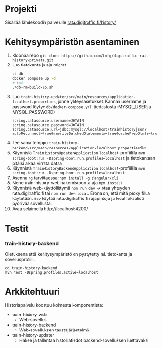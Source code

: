# Projekti

Sisältää lähdekoodin palvelulle
[rata.digitraffic.fi/history/](https://rata.digitraffic.fi/history/)

# Kehitysympäristön asentaminen

1. Kloonaa repo
   `git clone https://github.com/tmfg/digitraffic-rail-history-private.git`
2. Luo tietokanta ja aja migrat
   ```bash
   cd db
   docker compose up -d
   # tai 
   ./db-rm-build-up.sh
   ```
3. Luo
   `train-history-updater/src/main/resources/application-localhost.properties`,
   jonne yhteysasetukset. Kannan username ja password löytyy
   `db/docker-compose.yml`-tiedostosta (MYSQL_USER ja MYSQL_PASSWORD)
   ```properties
   spring.datasource.username=JOTAIN
   spring.datasource.password=JOTAIN
   spring.datasource.url=jdbc:mysql://localhost/trainhistoryjson?autoReconnect=true&rewriteBatchedStatements=true&cachePrepStmts=true&useTimezone=true&serverTimezone=UTC&useSSL=false
   ```
4. Tee sama temppu
   `train-history-backend/src/main/resources/application-localhost.properties`:lle
5. Käynnistä `TrainHistoryUpdaterApplication` `localhost`-profiililla
   `mvn spring-boot:run -Dspring-boot.run.profiles=localhost` ja tietokantaan
   pitäisi alkaa virrata dataa
6. Käynnistä `TrainHistoryBackendApplication` `localhost`-profiililla
   `mvn spring-boot:run -Dspring-boot.run.profiles=localhost`
7. Asenna `ng` tarvittaessa: `npm install -g @angular/cli`
8. Mene train-history-web hakemistoon ja aja `npm install`
9. Käynnistä web-käyttöliittymä `npm run dev` -> otaa yhteyden rata.digitraffic.fi tai `npm run dev:local`. Erona on,
   että mitä proxy filua käytetään. `dev` käytää rata.digitraffic.fi rajapintoja ja local lokaalisti pyörivää sovellusta.
10. Avaa selaimella  http://localhost:4200/

# Testit

### train-history-backend

Oletuksena että kehitysympäristö on pystytetty ml. tietokanta ja sovellusprofiili.

```
cd train-history-backend
mvn test -Dspring.profiles.active=localhost
```

# Arkkitehtuuri

Historiapalvelu koostuu kolmesta komponentista:

- train-history-web
  - Web-sovellus
- train-history-backend
  - Web-sovelluksen taustajärjestelmä
- train-history-updater
  - Hakee ja tallentaa historiatiedot backend-sovelluksen luettavaksi
